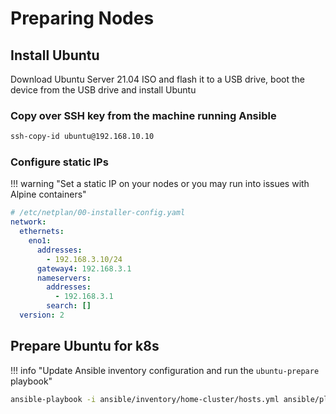 # Preparing Nodes

## Install Ubuntu

Download Ubuntu Server 21.04 ISO and flash it to a USB drive, boot the device from the USB drive and install Ubuntu

### Copy over SSH key from the machine running Ansible

```sh
ssh-copy-id ubuntu@192.168.10.10
```

### Configure static IPs

!!! warning "Set a static IP on your nodes or you may run into issues with Alpine containers"

```yaml
# /etc/netplan/00-installer-config.yaml
network:
  ethernets:
    eno1:
      addresses:
        - 192.168.3.10/24
      gateway4: 192.168.3.1
      nameservers:
        addresses:
          - 192.168.3.1
        search: []
  version: 2
```

## Prepare Ubuntu for k8s

!!! info "Update Ansible inventory configuration and run the `ubuntu-prepare` playbook"

```sh
ansible-playbook -i ansible/inventory/home-cluster/hosts.yml ansible/playbooks/kubernetes/ubuntu-prepare.yml
```

